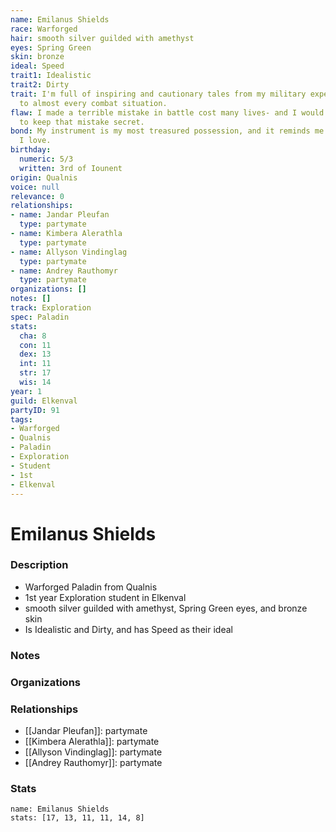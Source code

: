 ```yaml
---
name: Emilanus Shields
race: Warforged
hair: smooth silver guilded with amethyst
eyes: Spring Green
skin: bronze
ideal: Speed
trait1: Idealistic
trait2: Dirty
trait: I'm full of inspiring and cautionary tales from my military experience relevant
  to almost every combat situation.
flaw: I made a terrible mistake in battle cost many lives- and I would do anything
  to keep that mistake secret.
bond: My instrument is my most treasured possession, and it reminds me of someone
  I love.
birthday:
  numeric: 5/3
  written: 3rd of Iounent
origin: Qualnis
voice: null
relevance: 0
relationships:
- name: Jandar Pleufan
  type: partymate
- name: Kimbera Alerathla
  type: partymate
- name: Allyson Vindinglag
  type: partymate
- name: Andrey Rauthomyr
  type: partymate
organizations: []
notes: []
track: Exploration
spec: Paladin
stats:
  cha: 8
  con: 11
  dex: 13
  int: 11
  str: 17
  wis: 14
year: 1
guild: Elkenval
partyID: 91
tags:
- Warforged
- Qualnis
- Paladin
- Exploration
- Student
- 1st
- Elkenval
---
```

# Emilanus Shields
### Description
- Warforged Paladin from Qualnis
- 1st year Exploration student in Elkenval
- smooth silver guilded with amethyst, Spring Green eyes, and bronze skin
- Is Idealistic and Dirty, and has Speed as their ideal

### Notes

### Organizations

### Relationships
- [[Jandar Pleufan]]: partymate
- [[Kimbera Alerathla]]: partymate
- [[Allyson Vindinglag]]: partymate
- [[Andrey Rauthomyr]]: partymate

### Stats
```statblock
name: Emilanus Shields
stats: [17, 13, 11, 11, 14, 8]
```